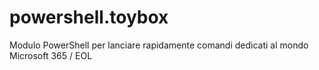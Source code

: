 # powershell.toybox
 Modulo PowerShell per lanciare rapidamente comandi dedicati al mondo Microsoft 365 / EOL
